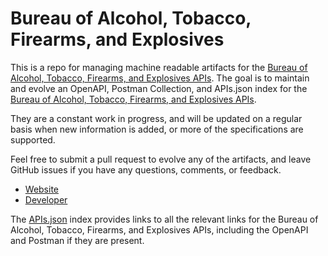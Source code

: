# Bureau of Alcohol, Tobacco, Firearms, and ExplosivesThis is a repo for managing machine readable artifacts for the [Bureau of Alcohol, Tobacco, Firearms, and Explosives APIs](https://www.atf.gov). The goal is to maintain and evolve an OpenAPI, Postman Collection, and APIs.json index for the [Bureau of Alcohol, Tobacco, Firearms, and Explosives APIs](https://www.atf.gov).They are a constant work in progress, and will be updated on a regular basis when new information is added, or more of the specifications are supported.Feel free to submit a pull request to evolve any of the artifacts, and leave GitHub issues if you have any questions, comments, or feedback.- [Website](https://www.atf.gov)- [Developer](https://www.atf.gov)The [APIs.json](https://github.com/api-evangelist/bureau-of-alcohol-tobacco-firearms-and-explosives/blob/master/apis.json) index provides links to all the relevant links for the Bureau of Alcohol, Tobacco, Firearms, and Explosives APIs, including the OpenAPI and Postman if they are present.